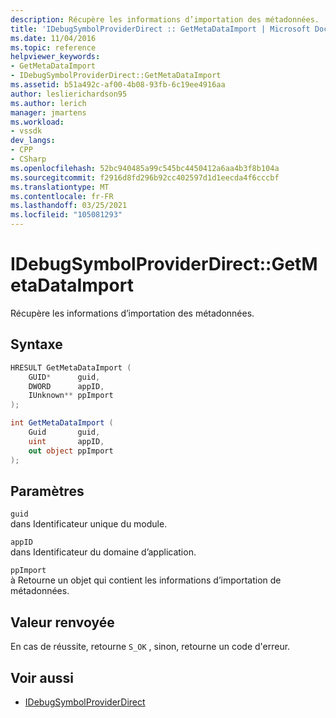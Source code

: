 ```yaml
---
description: Récupère les informations d’importation des métadonnées.
title: 'IDebugSymbolProviderDirect :: GetMetaDataImport | Microsoft Docs'
ms.date: 11/04/2016
ms.topic: reference
helpviewer_keywords:
- GetMetaDataImport
- IDebugSymbolProviderDirect::GetMetaDataImport
ms.assetid: b51a492c-af00-4b08-93fb-6c19ee4916aa
author: leslierichardson95
ms.author: lerich
manager: jmartens
ms.workload:
- vssdk
dev_langs:
- CPP
- CSharp
ms.openlocfilehash: 52bc940485a99c545bc4450412a6aa4b3f8b104a
ms.sourcegitcommit: f2916d8fd296b92cc402597d1d1eecda4f6cccbf
ms.translationtype: MT
ms.contentlocale: fr-FR
ms.lasthandoff: 03/25/2021
ms.locfileid: "105081293"
---
```

# <a name="idebugsymbolproviderdirectgetmetadataimport"></a>IDebugSymbolProviderDirect::GetMetaDataImport
Récupère les informations d’importation des métadonnées.

## <a name="syntax"></a>Syntaxe

```cpp
HRESULT GetMetaDataImport (
    GUID*      guid,
    DWORD      appID,
    IUnknown** ppImport
);
```

```csharp
int GetMetaDataImport (
    Guid       guid,
    uint       appID,
    out object ppImport
);
```

## <a name="parameters"></a>Paramètres
`guid`\
dans Identificateur unique du module.

`appID`\
dans Identificateur du domaine d’application.

`ppImport`\
à Retourne un objet qui contient les informations d’importation de métadonnées.

## <a name="return-value"></a>Valeur renvoyée
 En cas de réussite, retourne `S_OK` , sinon, retourne un code d'erreur.

## <a name="see-also"></a>Voir aussi
- [IDebugSymbolProviderDirect](../../../extensibility/debugger/reference/idebugsymbolproviderdirect.md)

